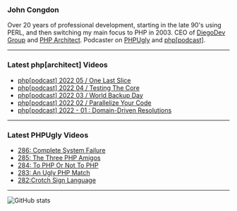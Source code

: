 ### John Congdon

Over 20 years of professional development, starting in the late 90's using PERL, and then switching my main focus to PHP in 2003.
CEO of [DiegoDev Group][ws_diegodev] and [PHP Architect][ws_phparch].
Podcaster on [PHPUgly][ws_phpugly] and [php[podcast]][ws_phparch].

---

### Latest php[architect] Videos
<!-- PHPARCHITECT:START -->
- [php[podcast] 2022 05 / One Last Slice](https://www.youtube.com/watch?v=OlJTpH4cOl8)
- [php[podcast] 2022 04 / Testing The Core](https://www.youtube.com/watch?v=rFXjrQiIZvw)
- [php[podcast] 2022 03 / World Backup Day](https://www.youtube.com/watch?v=70vZmGQj_3M)
- [php[podcast] 2022 02 / Parallelize Your Code](https://www.youtube.com/watch?v=6-mnbrx43tY)
- [php[podcast]  2022 - 01 : Domain-Driven Resolutions](https://www.youtube.com/watch?v=cExlqL8dpXc)
<!-- PHPARCHITECT:END -->

---

### Latest PHPUgly Videos
<!-- PHPUGLY:START -->
- [286: Complete System Failure](https://www.youtube.com/watch?v=bS1OW0aZDx8)
- [285: The Three PHP Amigos](https://www.youtube.com/watch?v=0lIC8QgIfUk)
- [284: To PHP Or Not To PHP](https://www.youtube.com/watch?v=uz2G_HnBO0I)
- [283: An Ugly PHP Match](https://www.youtube.com/watch?v=heDnsuYpWK4)
- [282:Crotch Sign Language](https://www.youtube.com/watch?v=LbhFimH-mi0)
<!-- PHPUGLY:END -->

---

![GitHub stats](https://github-readme-stats.vercel.app/api?username=johncongdon&show_icons=true&hide_border=true&hide=stars&count_private=true)  


[ws_diegodev]: https://www.diegodev.com
[ws_phparch]: https://www.phparch.com
[ws_phpugly]: https://www.phpugly.com
